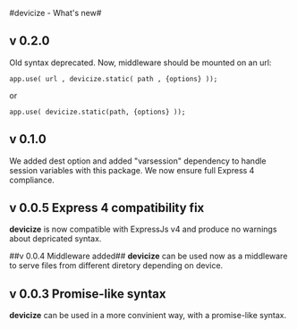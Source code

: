 #devicize - What's new#

## v 0.2.0  ##
Old syntax deprecated. Now, middleware should be mounted on an url:

```
app.use( url , devicize.static( path , {options} ));
```
or
```
app.use( devicize.static(path, {options} ));
```

## v 0.1.0  ##
We added dest option and added "varsession" dependency to handle session variables with this package. We now ensure full Express 4 compliance.

## v 0.0.5 Express 4 compatibility fix ##
**devicize** is now compatible with ExpressJs v4 and produce no warnings about depricated syntax.

##v 0.0.4 Middleware added##
**devicize** can be used now as a middleware to serve files from different diretory depending on device.

## v 0.0.3 Promise-like syntax
**devicize** can be used in a more convinient way, with a promise-like syntax.

